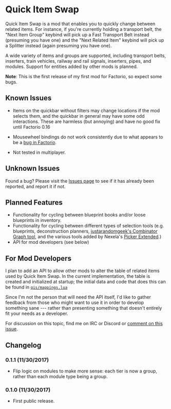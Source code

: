 # Quick Item Swap

Quick Item Swap is a mod that enables you to quickly change between related items.  For instance, if you're currently
holding a transport belt, the "Next Item Group" keybind will pick up a Fast Transport Belt instead (presuming you 
have one) and the "Next Related Item" keybind will pick up a Splitter instead (again presuming you have one).

A wide variety of items and groups are supported, including transport belts, inserters, train vehicles,
 railway and rail signals, inserters, pipes, and modules.  Support for entities added by other mods is planned.
 
 **Note**: This is the first release of my first mod for Factorio, so expect some bugs.
 
## Known Issues

* Items on the quickbar without filters may change locations if the mod selects them, and the quickbar in
  general may have some odd interactions.  These are harmless (but annoying) and have no good fix until
  Factorio 0.16
  
* Mousewheel bindings do not work consistently due to what appears to be a
  [bug in Factorio](https://forums.factorio.com/viewtopic.php?f=34&t=54327).
  
* Not tested in multiplayer.

## Unknown Issues
   
Found a bug?  Please visit the [Issues page](https://github.com/dewiniaid/QuickItemSwap/issues) to see if it has 
already been reported, and report it if not.

## Planned Features

* Functionality for cycling between blueprint books and/or loose blueprints in inventory.
* Functionality for cycling between different types of selection tools (e.g. blueprints, deconstruction 
  planners, [justarandomgeek's Combinator Graph tool](https://mods.factorio.com/mods/justarandomgeek/combinatorgraph), 
  and the various tools added by Nexela's [Picker Extended](https://mods.factorio.com/mods/Nexela/PickerExtended).)
* API for mod developers (see below)

## For Mod Developers

I plan to add an API to allow other mods to alter the table of related items used by Quick Item Swap.  In the current
implementation, the table is created and initialized at startup; the initial data and code that does this
can be found in [`qis/mappings.lua`](https://github.com/dewiniaid/QuickItemSwap/blob/master/qis/mappings.lua)

Since I'm not the person that will need the API itself, I'd like to gather feedback from those who might want to use it
in order to develop something sane --- rather than presenting something that doesn't entirely fit your needs as a 
developer.
 
For discussion on this topic, find me on IRC or Discord or 
[comment on this issue](https://github.com/dewiniaid/QuickItemSwap/issues/3).

## Changelog

### 0.1.1 (11/30/2017)
* Flip logic on modules to make more sense: each tier is now a group, rather than each module type being a group.
 
### 0.1.0 (11/30/2017)
* First public release.
 
